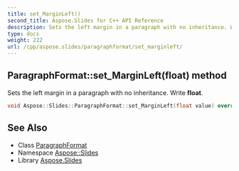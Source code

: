 ```yaml
---
title: set_MarginLeft()
second_title: Aspose.Slides for C++ API Reference
description: Sets the left margin in a paragraph with no inheritance. Write float.
type: docs
weight: 222
url: /cpp/aspose.slides/paragraphformat/set_marginleft/
---
```

## ParagraphFormat::set_MarginLeft(float) method


Sets the left margin in a paragraph with no inheritance. Write **float**.

```cpp
void Aspose::Slides::ParagraphFormat::set_MarginLeft(float value) override
```

## See Also

* Class [ParagraphFormat](./)
* Namespace [Aspose::Slides](../)
* Library [Aspose.Slides](../../)